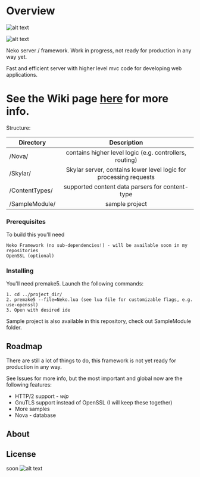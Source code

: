 # Overview

![alt text](https://c.radikal.ru/c25/1807/13/e500422fd6a7.png)

![alt text](https://img.shields.io/badge/repo%20status-active-blue.svg)

Neko server / framework. Work in progress, not ready for production in any way yet.

Fast and efficient server with higher level mvc code for developing web applications.

# See the Wiki page [here](https://github.com/luckyycode/neko-webframework/wiki) for more info.

Structure:

| Directory                  | Description       
| --------------------- |:-----------------------------------------------------------------:|
| /Nova/                     | contains higher level logic (e.g. controllers, routing)
| /Skylar/                  | Skylar server, contains lower level logic for processing requests      
| /ContentTypes/        | supported content data parsers for content-type      
| /SampleModule/     | sample project 


### Prerequisites

To build this you'll need

```
Neko Framework (no sub-dependencies!) - will be available soon in my repositories
OpenSSL (optional)
```

### Installing

You'll need premake5. Launch the following commands:

```
1. cd ../project_dir/
2. premake5 --file=Neko.lua (see lua file for customizable flags, e.g. use-openssl)
3. Open with desired ide
```
Sample project is also available in this repository, check out SampleModule folder.

## Roadmap

There are still a lot of things to do, this framework is not yet ready for production in any way.

See Issues for more info, but the most important and global now are the following features:

* HTTP/2 support - *wip* 
* GnuTLS support instead of OpenSSL (I will keep these together)
* More samples
* Nova - database

## About

## License

soon
![alt text](https://d.radikal.ru/d34/1806/1b/a9e011b101ec.png)
